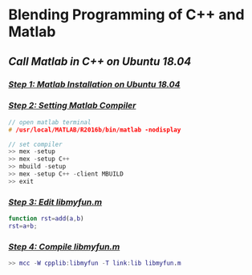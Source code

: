 # Blending Programming of C++ and Matlab
## *Call Matlab in C++ on Ubuntu 18.04*  
### [*Step 1: Matlab Installation on Ubuntu 18.04*]()
### [*Step 2: Setting Matlab Compiler*]()
```c++
// open matlab terminal
# /usr/local/MATLAB/R2016b/bin/matlab -nodisplay

// set compiler
>> mex -setup
>> mex -setup C++
>> mbuild -setup
>> mex -setup C++ -client MBUILD
>> exit
```

### [*Step 3: Edit libmyfun.m*]()
```Matlab
function rst=add(a,b)
rst=a+b;
```

### [*Step 4: Compile libmyfun.m*]()
```Matlab
>> mcc -W cpplib:libmyfun -T link:lib libmyfun.m
```

